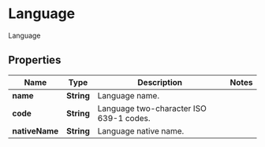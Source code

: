 

# Language

Language

## Properties

| Name | Type | Description | Notes |
|------------ | ------------- | ------------- | -------------|
|**name** | **String** | Language name. |  |
|**code** | **String** | Language two-character ISO 639-1 codes. |  |
|**nativeName** | **String** | Language native name. |  |



